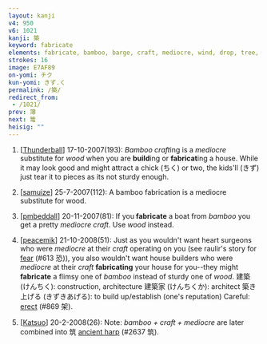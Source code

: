 ```yaml
---
layout: kanji
v4: 950
v6: 1021
kanji: 築
keyword: fabricate
elements: fabricate, bamboo, barge, craft, mediocre, wind, drop, tree, wood
strokes: 16
image: E7AF89
on-yomi: チク
kun-yomi: きず.く
permalink: /築/
redirect_from:
 - /1021/
prev: 簿
next: 篭
heisig: ""
---
```


1) [<a href="http://kanji.koohii.com/profile/Thunderball">Thunderball</a>] 17-10-2007(193): <em>Bamboo craft</em>ing is a <em>mediocre</em> substitute for <em>wood</em> when you are <strong>build</strong>ing or <strong>fabricat</strong>ing a house. While it may look good and might attract a chick (ちく) or two, the kids&#039;ll (きず) just tear it to pieces as its not sturdy enough.

2) [<a href="http://kanji.koohii.com/profile/samuize">samuize</a>] 25-7-2007(112): A bamboo fabrication is a mediocre substitute for wood.

3) [<a href="http://kanji.koohii.com/profile/pmbeddall">pmbeddall</a>] 20-11-2007(81): If you<strong> fabricate</strong> a boat from <em>bamboo</em> you get a pretty <em>mediocre craft</em>. Use <em>wood</em> instead.

4) [<a href="http://kanji.koohii.com/profile/peacemik">peacemik</a>] 21-10-2008(51): Just as you wouldn&#039;t want heart surgeons who were <em>mediocre</em> at their <em>craft</em> operating on you (see raulir&#039;s story for <a href="../v4/613.html">fear</a> (#613 恐)), you also wouldn&#039;t want house builders who were <em>mediocre</em> at their <em>craft</em> <strong>fabricating</strong> your house for you--they might<strong> fabricate</strong> a flimsy one of <em>bamboo</em> instead of sturdy one of <em>wood</em>. 建築 (けんちく): construction, architecture 建築家 (けんちくか): architect 築き上げる (きずきあげる): to build up/establish (one&#039;s reputation) Careful: <a href="../v4/869.html">erect</a> (#869 架).

5) [<a href="http://kanji.koohii.com/profile/Katsuo">Katsuo</a>] 20-2-2008(26): Note: <em>bamboo + craft + mediocre</em> are later combined into 筑 <a href="../v4/2637.html">ancient harp</a> (#2637 筑).

